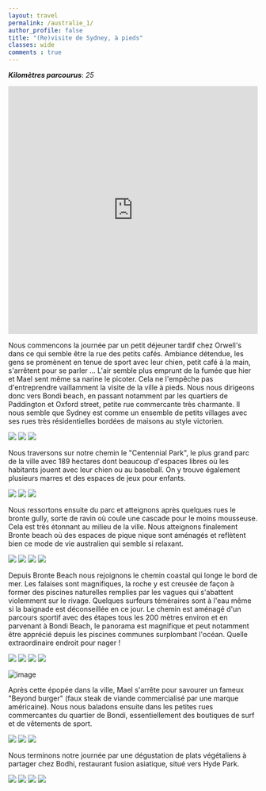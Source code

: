 ```yaml
---
layout: travel
permalink: /australie_1/
author_profile: false
title: "(Re)visite de Sydney, à pieds"
classes: wide
comments : true
---
```


<!-- jQuery 1.8 or later, 33 KB -->
<script src="https://ajax.googleapis.com/ajax/libs/jquery/1.11.1/jquery.min.js"></script>

<!-- Fotorama from CDNJS, 19 KB -->
<link  href="https://cdnjs.cloudflare.com/ajax/libs/fotorama/4.6.4/fotorama.css" rel="stylesheet">
<script src="https://cdnjs.cloudflare.com/ajax/libs/fotorama/4.6.4/fotorama.js"></script>

***Kilomètres parcourus***: *25*

<iframe src="https://www.google.com/maps/d/u/0/embed?mid=1B9aDSbapWZ2TxMBlpP9L4pRvFLzTEzeQ" width="100%" height="500" frameBorder="0"></iframe>

<br>

Nous commencons la journée par un petit déjeuner tardif chez Orwell's dans ce qui semble être la rue des petits cafés. Ambiance détendue, les gens se promènent en tenue de sport avec leur chien, petit café à la main, s'arrêtent pour se parler ...
L'air semble plus emprunt de la fumée que hier et Mael sent même sa narine le picoter. Cela ne l'empêche pas d'entreprendre vaillamment la visite de la ville à pieds. Nous nous dirigeons donc vers Bondi beach, en passant notamment par les quartiers de Paddington et Oxford street, petite rue commercante très charmante. Il nous semble que Sydney est comme un ensemble de petits villages avec ses rues très résidentielles bordées de maisons au style victorien. 


<div class="fotorama">
  <img src="https://drive.google.com/uc?id=1MmmwMwg4e7bT4yA9miBZdpbHZKDiaPvU">
  <img src="https://drive.google.com/uc?id=1_UMPMgg1GF-Um5qwUB9xBCk_US6Nydwh">
  <img src="https://drive.google.com/uc?id=1MmrWfd8Tl4iOmoqBGHkZFlFIvP6PHOFu">
</div>

Nous traversons sur notre chemin le "Centennial Park", le plus grand parc de la ville avec 189 hectares dont beaucoup d'espaces libres où les habitants jouent avec leur chien ou au baseball. On y trouve également plusieurs marres et des espaces de jeux pour enfants. 

<div class="fotorama">
  <img src="https://drive.google.com/uc?id=1GUnQLkC68enaznEbAhbXOTa1gLYnr7Fa">
  <img src="https://drive.google.com/uc?id=1hij0e3kTxXiHs5BCC1p8L9_qYxmtPile">
  <img src="https://drive.google.com/uc?id=1cGUX7OaNiZySbC0lxxn7U3W3ujkv9dDg">
</div>

Nous ressortons ensuite du parc et atteignons après quelques rues le bronte gully, sorte de ravin où coule une cascade pour le moins mousseuse. Cela est très étonnant au milieu de la ville. Nous atteignons finalement Bronte beach où des espaces de pique nique sont aménagés et reflètent bien ce mode de vie australien qui semble si relaxant. 

<div class="fotorama">
  <img src="https://drive.google.com/uc?id=1GbssfNl-LSsqtwAGB2ihCHxQwdvzmSD7">
  <img src="https://drive.google.com/uc?id=15lXg_CxpFMxUD7uaq09Gnb7oge1ydH7f">
  <img src="https://drive.google.com/uc?id=1TxgDzzrIS0fG6Z_QQcTXcfzziTyb-8xS">
  <img src="https://drive.google.com/uc?id=1MgWaygTVVlY0AJnrwIkoJ5r0RcOzvd2M">
</div>

Depuis Bronte Beach nous rejoignons le chemin coastal qui longe le bord de mer. Les falaises sont magnifiques, la roche y est creusée de façon à former des piscines naturelles remplies par les vagues qui s'abattent violemment sur le rivage. Quelques surfeurs téméraires sont à l'eau même si la baignade est déconseillée en ce jour. Le chemin est aménagé d'un parcours sportif avec des étapes tous les 200 mètres environ et en parvenant à Bondi Beach, le panorama est magnifique et peut notamment être apprécié depuis les piscines communes surplombant l'océan. Quelle extraordinaire endroit pour nager ! 

<div class="fotorama">
  <img src="https://drive.google.com/uc?id=1vSbC9prKHppt2fDTraBdXv-F4fE0cEWx">
  <img src="https://drive.google.com/uc?id=1iwX11vZnTCNXLQ08QGjyHDpl043qHgpM">
  <img src="https://drive.google.com/uc?id=19sPPhB5pIBIvDnSQkEa-z57CWgPrVB_q">
  <img src="https://drive.google.com/uc?id=1931jTK-c3FSAh2HqM88Opn1e2hsnkt_p">
</div>

![image](https://drive.google.com/uc?id=1FYGhak0_D_5G_GYv_b67iNf1mvRe2q_d)

Après cette épopée dans la ville, Mael s'arrête pour savourer un fameux "Beyond burger" (faux steak de viande commercialisé par une marque américaine). Nous nous baladons ensuite dans les petites rues commercantes du quartier de Bondi, essentiellement des boutiques de surf et de vêtements de sport. 

<div class="fotorama">
  <img src="https://drive.google.com/uc?id=1Ym-LnSsXLGDpDJWnv2D6Q8ktWCkayDeQ">
  <img src="https://drive.google.com/uc?id=1WoG4fiZ5g7YydzjpMoUqNvV95iAnNKUU">
  <img src="https://drive.google.com/uc?id=1iKMURngVmx6MBxshb2u7aSqH_QpJObpS">
</div>

Nous terminons notre journée par une dégustation de plats végétaliens à partager chez Bodhi, restaurant fusion asiatique, situé vers Hyde Park. 

<div class="fotorama">
  <img src="https://drive.google.com/uc?id=1xUERb5YkRuVX_SYGtD87YIYSH4Z0sB3k">
  <img src="https://drive.google.com/uc?id=1YV77yIcqAihsJ2AGfs3iH23wHvr7UNN-">
  <img src="https://drive.google.com/uc?id=1mwKVeNngvSmekdNAVTbtLwHXlnZbRH-t">
  <img src="https://drive.google.com/uc?id=10AYRPGTSrjFc6k0gZ9A9FGzsd41GGVJM">
</div>
